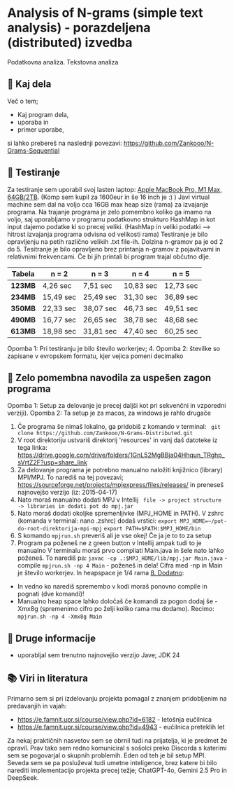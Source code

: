 # Analysis of N-grams (simple text analysis) - porazdeljena (distributed) izvedba

Podatkovna analiza. Tekstovna analiza

## 🧩 Kaj dela
Več o tem;
- Kaj program dela,
- uporaba in
- primer uporabe,

si lahko prebereš na naslednji povezavi:
https://github.com/Zankooo/N-Grams-Sequential

## 🏁 Testiranje
Za testiranje sem uporabil svoj lasten laptop: <ins>Apple MacBook Pro, M1 Max, 64GB/2TB</ins>.
(Komp sem kupil za 1600eur in še 16 inch je :) )
Javi virtual machine sem dal na voljo cca 16GB max heap size (rama) za izvajanje programa. Na trajanje programa je zelo pomembno koliko ga imamo na voljo, saj uporabljamo v programu podatkovno strukturo HashMap in kot input dajemo podatke ki so precej veliki. (HashMap in veliki podatki --> hitrost izvajanja programa odvisna od velikosti rama)</ins>
Testiranje je bilo opravljenju na petih različno velikih .txt file-ih. Dolzina n-gramov pa je od 2 do 5. Tesitranje je bilo opravljeno brez printanja n-gramov z pojavitvami in relativnimi frekvencami. Če bi jih printali bi program trajal občutno dlje.



| Tabela    | n = 2     | n = 3     | n = 4     | n = 5     |
|-----------|-----------|-----------|-----------|-----------|
| **123MB** | 4,26 sec  | 7,51 sec  | 10,83 sec | 12,73 sec |
| **234MB** | 15,49 sec | 25,49 sec | 31,30 sec | 36,89 sec |
| **350MB** | 22,33 sec | 38,07 sec | 46,73 sec | 49,51 sec |
| **490MB** | 16,77 sec | 26,65 sec | 38,78 sec | 48,68 sec |
| **613MB** | 18,98 sec | 31,81 sec | 47,40 sec | 60,25 sec |

Opomba 1: Pri testiranju je bilo število workerjev; 4. 
Opomba 2: številke so zapisane v evropskem formatu, kjer vejica pomeni decimalko


## 🚩 Zelo pomembna navodila za uspešen zagon programa
Opomba 1: Setup za delovanje je precej daljši kot pri sekvenčni in vzporedni verziji).
Opomba 2: Ta setup je za macos, za windows je rahlo drugače

1. Če programa še nimaš lokalno, ga pridobiš z komando v terminal:
` git clone https://github.com/Zankooo/N-Grams-Distributed.git`
2. V root direktoriju ustvariš direktorij 'resources' in vanj daš datoteke iz tega linka:
https://drive.google.com/drive/folders/1GnL52MgBBja04Hhqun_TRghp_sVrtZ2F?usp=share_link
3. Za delovanje programa je potrebno manualno naložiti knjižnico (library) MPI/MPJ. To narediš na tej povezavi; 
https://sourceforge.net/projects/mpjexpress/files/releases/ 
in preneseš najnovejšo verzijo (iz: 2015-04-17)
4. Nato moraš manualno dodati MPJ v Intellij 
` file -> project structure -> libraries in dodati pot do mpj.jar`
5. Nato moraš dodati okoljke spremenljivke (MPJ_HOME in PATH). V zshrc (komanda v terminal: nano .zshrc) dodaš vrstici:
`export MPJ_HOME=~/pot-do-root-direktorija-mpi-mpj` 
`export PATH=$PATH:$MPJ_HOME/bin`
6. S komando 
`mpjrun.sh`
preveriš ali je vse okej! Če ja je to to za setup
7. Program pa poženeš ne z green button v Intellij ampak tudi to je manualno
V terminalu moraš prvo compliati Main.java in šele nato lahko poženeš. To narediš pa:
`javac -cp .:$MPJ_HOME/lib/mpj.jar Main.java` - compile
`mpjrun.sh -np 4 Main` - poženeš in dela! Cifra med -np in Main je število workerjev. In heapspace je 1/4 rama
<ins>8. Dodatno</ins>: 
- In vedno ko narediš spremembo v kodi moraš ponovno compile in pognati (dve komandi)!
- Manualno heap space lahko določaš če komandi za pogon dodaj še -Xmx8g (spremenimo cifro po želji koliko rama mu dodamo). Recimo:
`mpjrun.sh -np 4 -Xmx8g Main`  


## 💬 Druge informacije
- uporabljal sem trenutno najnovejšo verzijo Jave; JDK 24



## 📚 Viri in literatura
Primarno sem si pri izdelovanju projekta pomagal z znanjem pridobljenim na predavanjih in vajah:
- https://e.famnit.upr.si/course/view.php?id=6182 - letošnja eučilnica
- https://e.famnit.upr.si/course/view.php?id=4943 - eučilnica preteklih let

Za nekaj praktičnih nasvetov sem se obrnil tudi na prijatelja, ki je predmet že opravil. Prav tako sem redno komuniciral s sošolci preko Discorda s katerimi sem se pogovarjal o skupnih problemih. Eden od teh je bil setup MPI.
Seveda sem se pa posluževal tudi umetne inteligence, brez katere bi bilo narediti implementacijo projekta precej težje; ChatGPT-4o, Gemini 2.5 Pro in DeepSeek.

